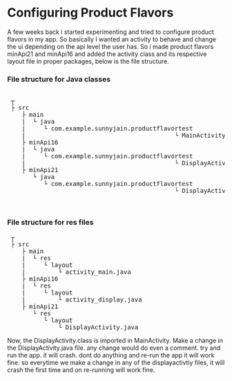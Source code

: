 # Configuring Product Flavors 
A few weeks back i started experimenting and tried to configure product flavors in my app.
So basically I wanted an activity to behave and change the ui depending on the api level the user has.
So i made product flavors minApi21 and minApi16 and added the activity class and its respective layout file in proper packages, below is the
file structure.

### File structure for Java classes
<pre> 
 ┬  
 ├ src
    ├ main   
    |  └ java
    |     └ com.example.sunnyjain.productflavortest
    |                                         └ MainActivity.java
    ├ minApi16  
    |  └ java
    |     └ com.example.sunnyjain.productflavortest
    |                                         └ DisplayActivity.java
    ├ minApi21  
       └ java
          └ com.example.sunnyjain.productflavortest
                                              └ DisplayActivity.java  
  
  </pre>
  
  ### File structure for res files
  <pre>
 ┬  
 ├ src
    ├ main   
    |  └ res
    |     └ layout
    |         └ activity_main.java
    ├ minApi16  
    |  └ res
    |     └ layout
    |         └ activity_display.java
    ├ minApi21  
       └ res
          └ layout
              └ DisplayActivity.java 
</pre>

Now, the DisplayActivity.class is imported in MainActivity.
Make a change in the DisplayActivity.java file. any change would do even a comment.
try and run the app. it will crash. dont do anything and re-run the app it will work fine.
so everytime we make a change in any of the displayactivtiy files, it will crash the first time and on re-running will work fine.
